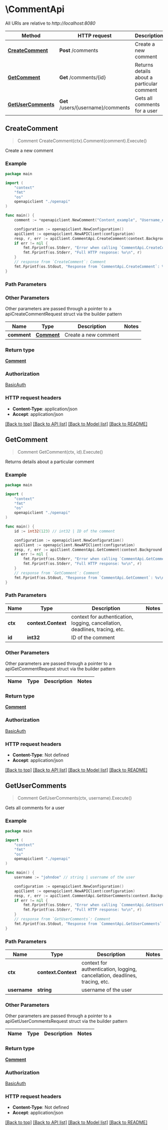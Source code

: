 # \CommentApi

All URIs are relative to *http://localhost:8080*

Method | HTTP request | Description
------------- | ------------- | -------------
[**CreateComment**](CommentApi.md#CreateComment) | **Post** /comments | Create a new comment
[**GetComment**](CommentApi.md#GetComment) | **Get** /comments/{id} | Returns details about a particular comment
[**GetUserComments**](CommentApi.md#GetUserComments) | **Get** /users/{username}/comments | Gets all comments for a user



## CreateComment

> Comment CreateComment(ctx).Comment(comment).Execute()

Create a new comment

### Example

```go
package main

import (
    "context"
    "fmt"
    "os"
    openapiclient "./openapi"
)

func main() {
    comment := *openapiclient.NewComment("Content_example", "Username_example") // Comment | Create a new comment

    configuration := openapiclient.NewConfiguration()
    apiClient := openapiclient.NewAPIClient(configuration)
    resp, r, err := apiClient.CommentApi.CreateComment(context.Background()).Comment(comment).Execute()
    if err != nil {
        fmt.Fprintf(os.Stderr, "Error when calling `CommentApi.CreateComment``: %v\n", err)
        fmt.Fprintf(os.Stderr, "Full HTTP response: %v\n", r)
    }
    // response from `CreateComment`: Comment
    fmt.Fprintf(os.Stdout, "Response from `CommentApi.CreateComment`: %v\n", resp)
}
```

### Path Parameters



### Other Parameters

Other parameters are passed through a pointer to a apiCreateCommentRequest struct via the builder pattern


Name | Type | Description  | Notes
------------- | ------------- | ------------- | -------------
 **comment** | [**Comment**](Comment.md) | Create a new comment | 

### Return type

[**Comment**](Comment.md)

### Authorization

[BasicAuth](../README.md#BasicAuth)

### HTTP request headers

- **Content-Type**: application/json
- **Accept**: application/json

[[Back to top]](#) [[Back to API list]](../README.md#documentation-for-api-endpoints)
[[Back to Model list]](../README.md#documentation-for-models)
[[Back to README]](../README.md)


## GetComment

> Comment GetComment(ctx, id).Execute()

Returns details about a particular comment

### Example

```go
package main

import (
    "context"
    "fmt"
    "os"
    openapiclient "./openapi"
)

func main() {
    id := int32(123) // int32 | ID of the comment

    configuration := openapiclient.NewConfiguration()
    apiClient := openapiclient.NewAPIClient(configuration)
    resp, r, err := apiClient.CommentApi.GetComment(context.Background(), id).Execute()
    if err != nil {
        fmt.Fprintf(os.Stderr, "Error when calling `CommentApi.GetComment``: %v\n", err)
        fmt.Fprintf(os.Stderr, "Full HTTP response: %v\n", r)
    }
    // response from `GetComment`: Comment
    fmt.Fprintf(os.Stdout, "Response from `CommentApi.GetComment`: %v\n", resp)
}
```

### Path Parameters


Name | Type | Description  | Notes
------------- | ------------- | ------------- | -------------
**ctx** | **context.Context** | context for authentication, logging, cancellation, deadlines, tracing, etc.
**id** | **int32** | ID of the comment | 

### Other Parameters

Other parameters are passed through a pointer to a apiGetCommentRequest struct via the builder pattern


Name | Type | Description  | Notes
------------- | ------------- | ------------- | -------------


### Return type

[**Comment**](Comment.md)

### Authorization

[BasicAuth](../README.md#BasicAuth)

### HTTP request headers

- **Content-Type**: Not defined
- **Accept**: application/json

[[Back to top]](#) [[Back to API list]](../README.md#documentation-for-api-endpoints)
[[Back to Model list]](../README.md#documentation-for-models)
[[Back to README]](../README.md)


## GetUserComments

> Comment GetUserComments(ctx, username).Execute()

Gets all comments for a user

### Example

```go
package main

import (
    "context"
    "fmt"
    "os"
    openapiclient "./openapi"
)

func main() {
    username := "johndoe" // string | username of the user

    configuration := openapiclient.NewConfiguration()
    apiClient := openapiclient.NewAPIClient(configuration)
    resp, r, err := apiClient.CommentApi.GetUserComments(context.Background(), username).Execute()
    if err != nil {
        fmt.Fprintf(os.Stderr, "Error when calling `CommentApi.GetUserComments``: %v\n", err)
        fmt.Fprintf(os.Stderr, "Full HTTP response: %v\n", r)
    }
    // response from `GetUserComments`: Comment
    fmt.Fprintf(os.Stdout, "Response from `CommentApi.GetUserComments`: %v\n", resp)
}
```

### Path Parameters


Name | Type | Description  | Notes
------------- | ------------- | ------------- | -------------
**ctx** | **context.Context** | context for authentication, logging, cancellation, deadlines, tracing, etc.
**username** | **string** | username of the user | 

### Other Parameters

Other parameters are passed through a pointer to a apiGetUserCommentsRequest struct via the builder pattern


Name | Type | Description  | Notes
------------- | ------------- | ------------- | -------------


### Return type

[**Comment**](Comment.md)

### Authorization

[BasicAuth](../README.md#BasicAuth)

### HTTP request headers

- **Content-Type**: Not defined
- **Accept**: application/json

[[Back to top]](#) [[Back to API list]](../README.md#documentation-for-api-endpoints)
[[Back to Model list]](../README.md#documentation-for-models)
[[Back to README]](../README.md)

